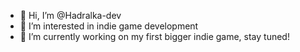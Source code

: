 - 👋 Hi, I’m @Hadralka-dev
- 👀 I’m interested in indie game development 
- 🌱 I’m currently working on my first bigger indie game, stay tuned!

<!---
Hadralka-dev/Hadralka-dev is a ✨ special ✨ repository because its `README.md` (this file) appears on your GitHub profile.
You can click the Preview link to take a look at your changes.
--->
